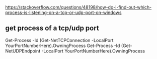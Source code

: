https://stackoverflow.com/questions/48198/how-do-i-find-out-which-process-is-listening-on-a-tcp-or-udp-port-on-windows

## get process of a tcp/udp port
Get-Process -Id (Get-NetTCPConnection -LocalPort YourPortNumberHere).OwningProcess
Get-Process -Id (Get-NetUDPEndpoint -LocalPort YourPortNumberHere).OwningProcess